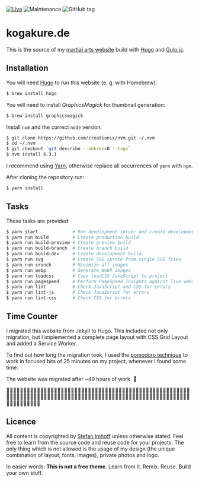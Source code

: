 [![Live](https://img.shields.io/badge/live-kogakure.de-green.svg)](https://kogakure.de/)
![Maintenance](https://img.shields.io/maintenance/yes/2018.svg)
![GitHub tag](https://img.shields.io/github/tag/kogakure/website-hugo-kogakure.de.svg)

# kogakure.de

This is the source of my [martial arts website][kogakure] build with [Hugo][hugo] and [Gulp.js][gulp].

## Installation

You will need [Hugo][hugo] to run this website (e. g. with Homebrew):

```bash
$ brew install hugo
```

You will need to install *GraphicsMagick* for thumbnail generation:

```bash
$ brew install graphicsmagick
```

Install `nvm` and the correct `node` version:

```bash
$ git clone https://github.com/creationix/nvm.git ~/.nvm
$ cd ~/.nvm
$ git checkout `git describe --abbrev=0 --tags`
$ nvm install 6.3.1
```

I recommend using [Yarn][yarn], otherwise replace all occurrences of `yarn` with `npm`.

After cloning the repository run:

```bash
$ yarn install
```

## Tasks

These tasks are provided:

```bash
$ yarn start             # Run development server and create development build
$ yarn run build         # Create production build
$ yarn run build-preview # Create preview build
$ yarn run build-branch  # Create branch build
$ yarn run build-dev     # Create development build
$ yarn run svg           # Create SVG sprite from single SVG files
$ yarn run crunch        # Minimize all images
$ yarn run webp          # Generate WebP images
$ yarn run loadcss       # Copy loadCSS JavaScript to project
$ yarn run pagespeed     # Perform PageSpeed Insights against live website
$ yarn run lint          # Check JavaScript and CSS for errors
$ yarn run lint-js       # Check JavaScript for errors
$ yarn run lint-css      # Check CSS for errors
```

## Time Counter

I migrated this website from Jekyll to Hugo. This included not only migration, but I implemented a complete page layout with CSS Grid Layout and added a Service Worker.

To find out how long the migration took, I used the [pomodoro technique][pomodoro] to work in focused bits of 25 minutes on my project, whenever I found some time.

The website was migrated after ~49 hours of work. 🎉

🍅🍅🍅🍅🍅🍅🍅🍅🍅🍅🍅🍅🍅🍅🍅🍅🍅🍅🍅🍅🍅🍅🍅🍅🍅🍅🍅🍅🍅🍅🍅🍅🍅🍅🍅🍅🍅🍅🍅🍅🍅🍅🍅🍅🍅🍅🍅🍅🍅🍅🍅🍅🍅🍅🍅🍅🍅🍅🍅🍅🍅🍅🍅🍅🍅🍅🍅🍅🍅🍅🍅🍅🍅🍅🍅🍅🍅🍅🍅🍅🍅🍅🍅🍅🍅🍅🍅🍅🍅🍅🍅🍅🍅🍅🍅🍅🍅🍅🍅🍅🍅🍅🍅🍅🍅🍅🍅🍅🍅🍅🍅🍅🍅🍅🍅🍅🍅🍅

## Licence

All content is copyrighted by [Stefan Imhoff][si] unless otherwise stated. Feel free to learn from the source code and reuse code for your projects. The only thing which is not allowed is the usage of my design (the unique combination of layout, fonts, images), private photos and logo.

In easier words: **This is not a free theme**. Learn from it. Remix. Reuse. Build your own stuff.

[kogakure]: https://kogakure.de
[hugo]: http://gohugo.io/
[gulp]: http://gulpjs.com/
[yarn]: https://yarnpkg.com
[si]: https://stefanimhoff.de
[pomodoro]: https://cirillocompany.de/pages/pomodoro-technique
